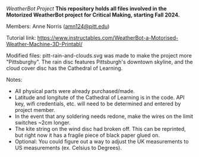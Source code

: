 *WeatherBot Project*
**This repository holds all files involved in the Motorized WeatherBot project for Critical Making, starting Fall 2024.**

Members: Anne Norris (amn124@pitt.edu)

Tutorial link: https://www.instructables.com/WeatherBot-a-Motorised-Weather-Machine-3D-Printabl/

Modified files: pitt-rain-and-clouds.svg was made to make the project more "Pittsburghy". The rain disc features Pittsburgh's downtown skyline, and the cloud cover disc has the Cathedral of Learning.

Notes:
- All physical parts were already purchased/made.
- Latitude and longitute of the Cathedral of Learning is in the code. API key, wifi credentials, etc. will need to be determined and entered by project member.
- In the event that any soldering needs redone, make the wires on the limit switches ~2cm longer.
- The kite string on the wind disc had broken off. This can be reprinted, but right now it has a fragile piece of black paper glued on.
- Optional: You could figure out a way to adjust the UK measurements to US measurements (ex. Celsius to Degrees).



